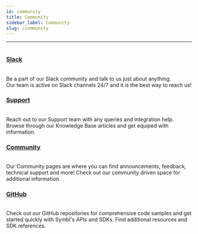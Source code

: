 ```yaml
---
id: community
title: Community 
sidebar_label: Community
slug: /community
---
```


---


<div class="column">
    <div class="card"><a href="https://symbldotai.slack.com/join/shared_invite/zt-4sic2s11-D3x496pll8UHSJ89cm78CA#/shared-invite/email"><h3>Slack</h3></a><br/>Be a part of our Slack community and talk to us just about anything. <br/>Our team is active on Slack channels 24/7 and it is the best way to reach us!</div>
  </div>
  <div class="column">
    <div class="card"><a href="/docs/api-reference/getting-started"><h3>Support</h3></a><br/>Reach out to our Support team with any queries and integration help. Browse through our Knowledge Base articles and get equiped with information.</div>
  </div>
<div class="column">
    <div class="card"><a href="https://community.symbl.ai/"><h3>Community</h3></a><br/>Our Community pages are where you can find announcements, feedback, technical support and more! Check out our community driven space for additional information.</div>
  </div>
   <div class="column">
    <div class="card"><a href="https://github.com/symblai"><h3>GitHub</h3></a><br/>Check out our GitHub repositories for comprehensive code samples and get started quickly with Symbl's APIs and SDKs. Find additional resources and SDK references.</div>
  </div>

